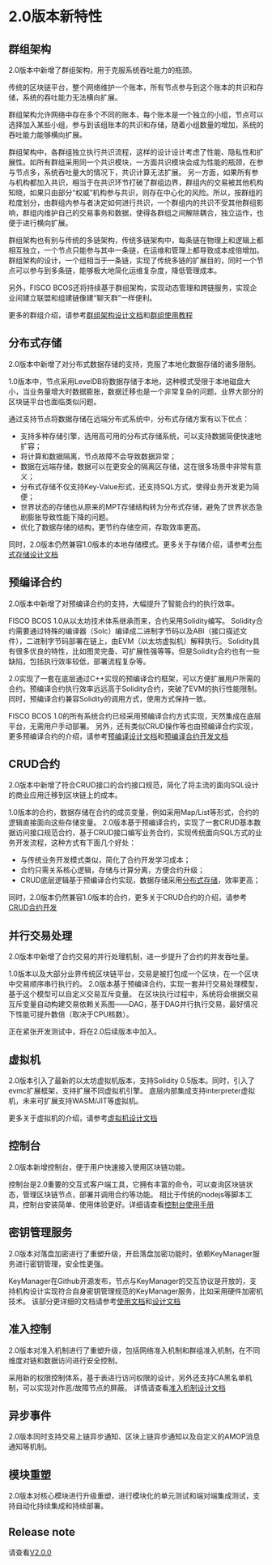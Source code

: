 # 2.0版本新特性

## 群组架构
2.0版本中新增了群组架构，用于克服系统吞吐能力的瓶颈。

传统的区块链平台，整个网络维护一个账本，所有节点参与到这个账本的共识和存储，系统的吞吐能力无法横向扩展。

群组架构允许网络中存在多个不同的账本，每个账本是一个独立的小组，节点可以选择加入某些小组，参与到该组账本的共识和存储，随着小组数量的增加，系统的吞吐能力能够横向扩展。

群组架构中，各群组独立执行共识流程，这样的设计设计考虑了性能、隐私性和扩展性。如所有群组采用同一个共识模块，一方面共识模块会成为性能的瓶颈，在参与节点多，系统吞吐量大的情况下，共识计算无法扩展。 另一方面，如果所有参与机构都加入共识，相当于在共识环节打破了群组边界，群组内的交易被其他机构知晓，如果只由部分“权威”机构参与共识，则存在中心化的风险。所以，按群组的粒度划分，由群组内参与者决定如何进行共识，一个群组内的共识不受其他群组影响，群组内维护自己的交易事务和数据，使得各群组之间解除耦合，独立运作，也便于进行横向扩展。

群组架构也有别与传统的多链架构，传统多链架构中，每条链在物理上和逻辑上都相互独立，一个节点只能参与其中一条链，在运维和管理上都导致成本成倍增加。
群组架构的设计，一个组相当于一条链，实现了传统多链的扩展目的，同时一个节点可以参与到多条链，能够极大地简化运维复杂度，降低管理成本。

另外，FISCO BCOS还将持续基于群组架构，实现动态管理和跨链服务，实现企业间建立联盟和组建链像建“聊天群”一样便利。

更多的群组介绍，请参考[群组架构设计文档](./design/architecture/group.md)和[群组使用教程](./tutorial/group_use_cases.md)

## 分布式存储
2.0版本中新增了对分布式数据存储的支持，克服了本地化数据存储的诸多限制。

1.0版本中，节点采用LevelDB将数据存储于本地，这种模式受限于本地磁盘大小，当业务量增大时数据膨胀，数据迁移也是一个非常复杂的问题，业界大部分的区块链平台也面临类似问题。

通过支持节点将数据存储在远端分布式系统中，分布式存储方案有以下优点：
- 支持多种存储引擎，选用高可用的分布式存储系统，可以支持数据简便快速地扩容；
- 将计算和数据隔离，节点故障不会导致数据异常；
- 数据在远端存储，数据可以在更安全的隔离区存储，这在很多场景中非常有意义；
- 分布式存储不仅支持Key-Value形式，还支持SQL方式，使得业务开发更为简便；
- 世界状态的存储也从原来的MPT存储结构转为分布式存储，避免了世界状态急剧膨胀导致性能下降的问题。
- 优化了数据存储的结构，更节约存储空间，存取效率更高。

同时，2.0版本仍然兼容1.0版本的本地存储模式。更多关于存储介绍，请参考[分布式存储设计文档](./design/storage/index.rst)

## 预编译合约
2.0版本中新增了对预编译合约的支持，大幅提升了智能合约的执行效率。

FISCO BCOS 1.0从以太坊技术体系继承而来，合约采用Solidity编写。
Solidity合约需要通过特殊的编译器（Solc）编译成二进制字节码以及ABI（接口描述文件），二进制字节码部署在链上，由EVM（以太坊虚拟机）解释执行。
Solidity具有很多优良的特性，比如图灵完备、可扩展性强等等。但是Solidity合约也有一些缺陷，包括执行效率较低，部署流程复杂等。

2.0实现了一套在底层通过C++实现的预编译合约框架，可以方便扩展用户所需的合约。预编译合约执行效率远远高于Solidity合约，突破了EVM的执行性能限制。
同时，预编译合约兼容Solidity的调用方式，使用方式保持一致。

FISCO BCOS 1.0的所有系统合约已经采用预编译合约方式实现，天然集成在底层平台，无需用户手动部署。
另外，还有类似CRUD操作等也由预编译合约实现，更多预编译合约的介绍，请参考[预编译设计文档](./design/virtual_machine/precompiled.md)和[预编译合约开发文档](./manual/smart_contract.md#id2)

## CRUD合约
2.0版本中新增了符合CRUD接口的合约接口规范，简化了将主流的面向SQL设计的商业应用迁移到区块链上的成本。

1.0版本的合约，数据存储在合约的成员变量，例如采用Map/List等形式，合约的逻辑直接面向这些存储变量。
2.0版本基于预编译合约，实现了一套CRUD基本数据访问接口规范合约，基于CRUD接口编写业务合约，实现传统面向SQL方式的业务开发流程，这种方式有下面几个好处：
- 与传统业务开发模式类似，简化了合约开发学习成本；
- 合约只需关系核心逻辑，存储与计算分离，方便合约升级；
- CRUD底层逻辑基于预编译合约实现，数据存储采用[分布式存储](./design/storage/storage.md)，效率更高；

同时，2.0版本仍然兼容1.0版本的合约，更多关于CRUD合约的介绍，请参考[CRUD合约开发](./manual/smart_contract.md#crud)

## 并行交易处理
2.0版本中新增了合约交易的并行处理机制，进一步提升了合约的并发吞吐量。

1.0版本以及大部分业界传统区块链平台，交易是被打包成一个区块，在一个区块中交易顺序串行执行的。
2.0版本基于预编译合约，实现一套并行交易处理模型，基于这个模型可以自定义交易互斥变量。
在区块执行过程中，系统将会根据交易互斥变量自动构建交易依赖关系图——DAG，基于DAG并行执行交易，最好情况下性能可提升数倍（取决于CPU核数）。

正在紧张开发测试中，将在2.0后续版本中加入。

## 虚拟机
2.0版本引入了最新的以太坊虚拟机版本，支持Solidity 0.5版本。同时，引入了evmc扩展框架，支持扩展不同虚拟机引擎。
底层内部集成支持interpreter虚拟机，未来可扩展支持WASM/JIT等虚拟机。

更多关于虚拟机的介绍，请参考[虚拟机设计文档](./design/virtual_machine/index.rst)

## 控制台
2.0版本新增控制台，便于用户快速接入使用区块链功能。

控制台是2.0重要的交互式客户端工具，它拥有丰富的命令，可以查询区块链状态，管理区块链节点，部署并调用合约等功能。
相比于传统的nodejs等脚本工具，控制台安装简单、使用体验更好。详细请查看[控制台使用手册](./manual/console.md)

## 密钥管理服务
2.0版本对落盘加密进行了重塑升级，开启落盘加密功能时，依赖KeyManager服务进行密钥管理，安全性更强。

KeyManager在Github开源发布，节点与KeyManager的交互协议是开放的，支持机构设计实现符合自身密钥管理规范的KeyManager服务，比如采用硬件加密机技术。
该部分更详细的文档请参考[使用文档](./manual/storage_security.md)和[设计文档](./design/features/storage_security.md)

## 准入控制
2.0版本对准入机制进行了重塑升级，包括网络准入机制和群组准入机制，在不同维度对链和数据访问进行安全控制。

采用新的权限控制体系，基于表进行访问权限的设计，另外还支持CA黑名单机制，可以实现对作恶/故障节点的屏蔽。
详情请查看[准入机制设计文档](./design/security_control/index.rst)

## 异步事件
2.0版本同时支持交易上链异步通知、区块上链异步通知以及自定义的AMOP消息通知等机制。

## 模块重塑
2.0版本对核心模块进行升级重塑，进行模块化的单元测试和端对端集成测试，支持自动化持续集成和持续部署。

## Release note
请查看[V2.0.0](https://github.com/FISCO-BCOS/FISCO-BCOS/releases/tag/v2.0.0)
